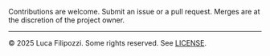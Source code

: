 Contributions are welcome. Submit an issue or a pull request. Merges are at the
discretion of the project owner.

---

© 2025 Luca Filipozzi. Some rights reserved. See [LICENSE][1].

[1]: https://github.com/LucaFilipozzi/dag/blob/main/LICENSE.md
